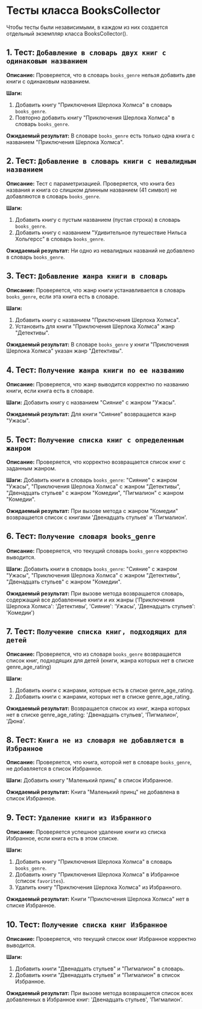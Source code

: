 # Тесты класса BooksCollector

Чтобы тесты были независимыми, в каждом из них создается отдельный экземпляр класса BooksCollector().

## 1. Тест: `Добавление в словарь двух книг с одинаковым названием`

**Описание:** Проверяется, что в словарь `books_genre` нельзя добавить две книги с одинаковым названием.

**Шаги:**
1. Добавить книгу "Приключения Шерлока Холмса" в словарь `books_genre`.
2. Повторно добавить книгу "Приключения Шерлока Холмса" в словарь `books_genre`.

**Ожидаемый результат:** В словаре `books_genre` есть только одна книга с названием "Приключения Шерлока Холмса".

## 2. Тест: `Добавление в словарь книги с невалидным названием`

**Описание:** Тест с параметризацией. Проверяется, что книга без названия 
и книга со слишком длинным названием (41 символ) не добавляются в словарь `books_genre`. 

**Шаги:**
1. Добавить книгу с пустым названием (пустая строка) в словарь `books_genre`.
2. Добавить книгу с названием "Удивительное путешествие Нильса Хольгерсс" в словарь `books_genre`.

**Ожидаемый результат:** Ни одно из невалидных названий не добавлено в словарь `books_genre`.

## 3. Тест: `Добавление жанра книги в словарь`

**Описание:** Проверяется, что жанр книги устанавливается в словарь `books_genre`, если эта книга есть в словаре.

**Шаги:**
1. Добавить книгу с названием "Приключения Шерлока Холмса".
2. Установить для книги "Приключения Шерлока Холмса" жанр "Детективы".

**Ожидаемый результат:** В словаре `books_genre` у книги "Приключения Шерлока Холмса" указан жанр "Детективы".

## 4. Тест: `Получение жанра книги по ее названию`

**Описание:** Проверяется, что жанр выводится корректно по названию книги, если книга есть в словаре.

**Шаги:**
Добавить книгу с названием "Сияние" с жанром "Ужасы".

**Ожидаемый результат:** Для книги "Сияние" возвращается жанр "Ужасы".

## 5. Тест: `Получение списка книг с определенным жанром`

**Описание:** Проверяется, что корректно возвращается список книг с заданным жанром.

**Шаги:**
Добавить книги в словарь `books_genre`: "Сияние" с жанром "Ужасы", "Приключения Шерлока Холмса" с жанром "Детективы",
"Двенадцать стульев" с жанром "Комедии", "Пигмалион" с жанром "Комедии".

**Ожидаемый результат:** При вызове метода с жанром "Комедии" возвращается список с книгами 'Двенадцать стульев' и 
'Пигмалион'.

## 6. Тест: `Получение словаря books_genre`

**Описание:** Проверяется, что текущий словарь `books_genre` корректно выводится.

**Шаги:**
Добавить книги в словарь `books_genre`: "Сияние" с жанром "Ужасы", "Приключения Шерлока Холмса" с жанром "Детективы",
"Двенадцать стульев" с жанром "Комедии".

**Ожидаемый результат:** При вызове метода возвращается словарь, содержащий все добавленные книги и их жанры 
('Приключения Шерлока Холмса': 'Детективы', 'Сияние': 'Ужасы', 'Двенадцать стульев': 'Комедии')

## 7. Тест: `Получение списка книг, подходящих для детей`

**Описание:** Проверяется, что из словаря `books_genre` возвращается список книг, подходящих для детей 
(книги, жанра которых нет в списке genre_age_rating)

**Шаги:**
1. Добавить книги с жанрами, которые есть в списке genre_age_rating.
2. Добавить книги с жанрами, которых нет в списке genre_age_rating.

**Ожидаемый результат:** Возвращается список из книг, жанра которых нет в списке genre_age_rating: 'Двенадцать стульев', 
'Пигмалион', 'Дюна'.

## 8. Тест: `Книга не из словаря не добавляется в Избранное`

**Описание:** Проверяется, что книга, которой нет в словаре `books_genre`, не добавляется в список Избранное.

**Шаги:**
Добавить книгу "Маленький принц" в список Избранное.

**Ожидаемый результат:** Книга "Маленький принц" не добавлена в список Избранное.

## 9. Тест: `Удаление книги из Избранного`

**Описание:** Проверяется успешное удаление книги из списка Избранное, если книга есть в этом списке.

**Шаги:**
1. Добавить книгу "Приключения Шерлока Холмса" в словарь `books_genre`.
2. Добавить книгу "Приключения Шерлока Холмса" в Избранное (список `favorites`).
3. Удалить книгу "Приключения Шерлока Холмса" из Избранного.

**Ожидаемый результат:** Книги "Приключения Шерлока Холмса" нет в списке Избранное.

## 10. Тест: `Получение списка книг Избранное`

**Описание:** Проверяется, что текущий список книг Избранное корректно выводится.

**Шаги:**
1. Добавить книги "Двенадцать стульев" и "Пигмалион" в словарь.
2. Добавить книги "Двенадцать стульев" и "Пигмалион" в список Избранное.

**Ожидаемый результат:** При вызове метода возвращается список всех добавленных в Избранное книг: 'Двенадцать стульев', 
'Пигмалион'.
